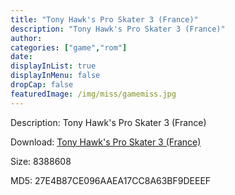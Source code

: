 ```yaml
---
title: "Tony Hawk's Pro Skater 3 (France)"
description: "Tony Hawk's Pro Skater 3 (France)"
author: 
categories: ["game","rom"]
date: 
displayInList: true
displayInMenu: false
dropCap: false
featuredImage: /img/miss/gamemiss.jpg
---
```


Description: Tony Hawk's Pro Skater 3 (France)

Download: <a style="text-decoration:underline;" href="https://mega.nz/#!3P4WlCTS!fdksli1NLR0Kp4TDv-PPdrJQ0_3WqKHuVmUe2sM0blA" target = "_blank" rel = "nofollow" > Tony Hawk's Pro Skater 3 (France)</a>

Size: 8388608

MD5: 27E4B87CE096AAEA17CC8A63BF9DEEEF

